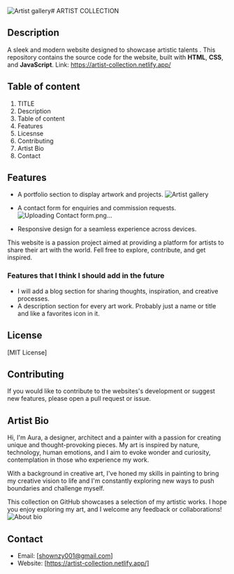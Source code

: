 ![Artist gallery](https://github.com/Olorunshogo/art-template/assets/134854296/b0c30743-0905-4bd0-933e-5778b498560f)# ARTIST COLLECTION
## Description
A sleek and modern website designed to showcase artistic talents . This repository contains the source code for the website, built with **HTML**, **CSS**, and **JavaScript**. 
Link: https://artist-collection.netlify.app/

## Table of content
1. TITLE
2. Description
3. Table of content
4. Features
5. Licesnse
6. Contributing
7. Artist Bio
8. Contact


## Features
+ A portfolio section to display artwork and projects.
  ![Artist gallery](https://github.com/Olorunshogo/art-template/assets/134854296/e3f7db06-927c-42b5-b89b-e5dcb19ae2b6)

+ A contact form for enquiries and commission requests.
  ![Uploading Contact form.png…]()

+ Responsive design for a seamless experience across devices.

This website is a passion project aimed at providing a platform for artists to share their art with the world. Fell free to explore, contribute, and get inspired.

### Features that I think I should add in the future
+ I will add a blog section for sharing thoughts, inspiration, and creative processes.
+ A description section for every art work. Probably just a name or title and like a favorites icon in it.

## License
[MIT License] 

## Contributing
If you would like to contribute to the websites's development or suggest new features, please open a pull request or issue.

## Artist Bio
Hi, I'm Aura, a designer, architect and a painter with a passion for creating unique and thought-provoking pieces. My art is inspired by  nature, technology, human emotions, and I aim to evoke wonder and curiosity, contemplation in those who experience my work.

With a background in creative art, I've honed my skills in painting to bring my creative vision to life and I'm constantly exploring new ways to push boundaries and challenge myself.

This collection on GitHub showcases a selection of my artistic works. I hope you enjoy exploring my art, and I welcome any feedback or collaborations!
![About bio](https://github.com/Olorunshogo/art-template/assets/134854296/53956a9f-9459-4baf-a215-c0bb34624e8c)

## Contact

- Email: [shownzy001@gmail.com]
- Website: [https://artist-collection.netlify.app/]

